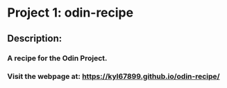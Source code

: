 # Project 1: odin-recipe

## Description:
### A recipe for the Odin Project.
### Visit the webpage at: https://kyl67899.github.io/odin-recipe/

